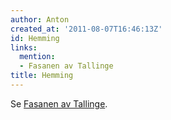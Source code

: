 ```yaml
---
author: Anton
created_at: '2011-08-07T16:46:13Z'
id: Hemming
links:
  mention:
  - Fasanen av Tallinge
title: Hemming
---
```


Se [Fasanen av Tallinge].

  [Fasanen av Tallinge]: Fasanen_av_Tallinge

